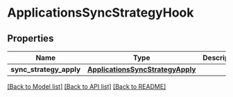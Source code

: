 # ApplicationsSyncStrategyHook

## Properties
Name | Type | Description | Notes
------------ | ------------- | ------------- | -------------
**sync_strategy_apply** | [**ApplicationsSyncStrategyApply**](ApplicationsSyncStrategyApply.md) |  | [optional] 

[[Back to Model list]](../README.md#documentation-for-models) [[Back to API list]](../README.md#documentation-for-api-endpoints) [[Back to README]](../README.md)

